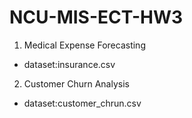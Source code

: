 # NCU-MIS-ECT-HW3
1. Medical Expense Forecasting
- dataset:insurance.csv
2. Customer Churn Analysis
- dataset:customer_chrun.csv
